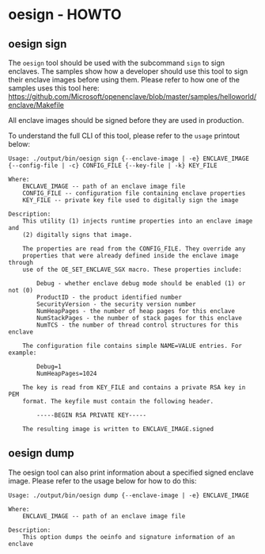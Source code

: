 # oesign - HOWTO

## oesign sign

The `oesign` tool should be used with the subcommand `sign` to sign enclaves. The samples show how a developer should use this tool to sign their enclave images before using them. Please refer to how one of the samples uses this tool here: https://github.com/Microsoft/openenclave/blob/master/samples/helloworld/enclave/Makefile

All enclave images should be signed before they are used in production.

To understand the full CLI of this tool, please refer to the `usage` printout below:

```
Usage: ./output/bin/oesign sign {--enclave-image | -e} ENCLAVE_IMAGE {--config-file | -c} CONFIG_FILE {--key-file | -k} KEY_FILE

Where:
    ENCLAVE_IMAGE -- path of an enclave image file
    CONFIG_FILE -- configuration file containing enclave properties
    KEY_FILE -- private key file used to digitally sign the image

Description:
    This utility (1) injects runtime properties into an enclave image and
    (2) digitally signs that image.

    The properties are read from the CONFIG_FILE. They override any
    properties that were already defined inside the enclave image through
    use of the OE_SET_ENCLAVE_SGX macro. These properties include:

        Debug - whether enclave debug mode should be enabled (1) or not (0)
        ProductID - the product identified number
        SecurityVersion - the security version number
        NumHeapPages - the number of heap pages for this enclave
        NumStackPages - the number of stack pages for this enclave
        NumTCS - the number of thread control structures for this enclave

    The configuration file contains simple NAME=VALUE entries. For example:

        Debug=1
        NumHeapPages=1024

    The key is read from KEY_FILE and contains a private RSA key in PEM
    format. The keyfile must contain the following header.

        -----BEGIN RSA PRIVATE KEY-----

    The resulting image is written to ENCLAVE_IMAGE.signed
```

## oesign dump

The oesign tool can also print information about a specified signed enclave image. Please refer to the usage below for how to do this:

```
Usage: ./output/bin/oesign dump {--enclave-image | -e} ENCLAVE_IMAGE

Where:
    ENCLAVE_IMAGE -- path of an enclave image file

Description:
    This option dumps the oeinfo and signature information of an enclave
```
